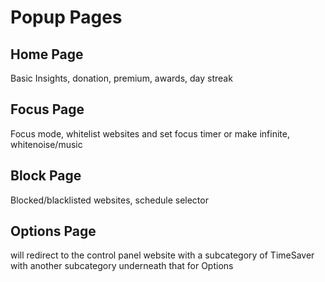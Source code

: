 # Popup Pages

## Home Page

Basic Insights, donation, premium, awards, day streak

## Focus Page

Focus mode, whitelist websites and set focus timer or make infinite, whitenoise/music

## Block Page

Blocked/blacklisted websites, schedule selector

## Options Page

will redirect to the control panel website with a subcategory of TimeSaver with another subcategory underneath that for Options

